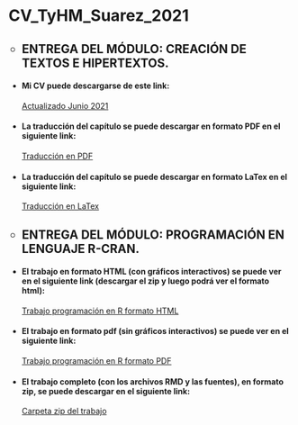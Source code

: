 # CV_TyHM_Suarez_2021
<ul>
<H2><li type="circle">ENTREGA DEL MÓDULO: CREACIÓN DE TEXTOS E HIPERTEXTOS.</li></H2>
    <p>
    <H4><li type="disc">Mi CV puede descargarse de este link:</li></H4>
    <p>
    <a href="https://github.com/Lautaro1418/CV_TyHM_Suarez_2021/blob/e4b7ed1bccb2c0796ae0c80af5ae511cb8f3574c/CV%20Suarez.zip"> Actualizado Junio 2021 </a>
    <p>
    <H4><li type="disc">La traducción del capítulo se puede descargar en formato PDF en el siguiente link:</li></H4>
    <p>
    <a href="https://github.com/Lautaro1418/CV_TyHM_Suarez_2021/blob/051208995edb3cd83a7fefa9c53a72ff336773c7/Traduccion.pdf"> Traducción en PDF </a> 
    <p>
    <H4><li type="disc">La traducción del capítulo se puede descargar en formato LaTex en el siguiente link:</li></H4>
    <p>
    <a href="https://github.com/Lautaro1418/CV_TyHM_Suarez_2021/blob/051208995edb3cd83a7fefa9c53a72ff336773c7/Traducci%C3%B3n.zip"> Traducción en LaTex </a>
    <p>

<H2><li type="circle">ENTREGA DEL MÓDULO: PROGRAMACIÓN EN LENGUAJE R-CRAN.</li></H2>
    <p>
    <H4><li type="disc">El trabajo en formato HTML (con gráficos interactivos) se puede ver en el siguiente link (descargar el zip y luego podrá ver el formato html):</li></H4>
    <p>
    <a href="https://github.com/Lautaro1418/CV_TyHM_Suarez_2021/blob/089d82a7bd9f70ebe0d91d669ec651818b76d586/Programacion-en-R-html.zip"> Trabajo programación en R formato HTML </a>
    <p>
    <H4><li type="disc">El trabajo en formato pdf (sin gráficos interactivos) se puede ver en el siguiente link:</li></H4>
    <p>
    <a href="https://github.com/Lautaro1418/CV_TyHM_Suarez_2021/blob/5fc35fdbd22c660fcab125901e5ca3d2541e3a57/Programacion-en-R-pdf.pdf"> Trabajo programación en R formato PDF </a>
    <p>
    <H4><li type="disc">El trabajo completo (con los archivos RMD y las fuentes), en formato zip, se puede descargar en el siguiente link:</li></H4>
    <p>
    <a href="https://github.com/Lautaro1418/CV_TyHM_Suarez_2021/blob/5fc35fdbd22c660fcab125901e5ca3d2541e3a57/Programacion%20en%20R.zip"> Carpeta zip del trabajo </a>
<ul>
